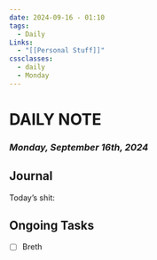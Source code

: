 ```yaml
---
date: 2024-09-16 - 01:10
tags:
  - Daily
Links:
  - "[[Personal Stuff]]"
cssclasses:
  - daily
  - Monday
---
```

# DAILY NOTE
### *Monday, September 16th, 2024*

## Journal
Today’s shit:


## Ongoing Tasks
- [ ] Breth